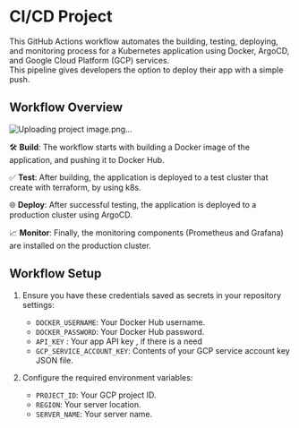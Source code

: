 # CI/CD Project

This GitHub Actions workflow automates the building, testing, deploying, and monitoring process for a Kubernetes application using Docker, ArgoCD, and Google Cloud Platform (GCP) services. <br />
This pipeline gives developers the option to deploy their app with a simple push.

## Workflow Overview
![Uploading project image.png…]()


🛠️ **Build**: The workflow starts with building a Docker image of the application, and pushing it to Docker Hub.

✅ **Test**: After building, the application is deployed to a test cluster that create with terraform, by using k8s.

🌐 **Deploy**: After successful testing, the application is deployed to a production cluster using ArgoCD.

📈 **Monitor**: Finally, the monitoring components (Prometheus and Grafana) are installed on the production cluster.

## Workflow Setup

1. Ensure you have these credentials saved as secrets in your repository settings:

   - `DOCKER_USERNAME`: Your Docker Hub username.
   - `DOCKER_PASSWORD`: Your Docker Hub password.
   - `API_KEY` : Your app API key , if there is a need
   - `GCP_SERVICE_ACCOUNT_KEY`: Contents of your GCP service account key JSON file.

2. Configure the required environment variables:

   - `PROJECT_ID`: Your GCP project ID.
   - `REGION`: Your server location.
   - `SERVER_NAME`: Your server name.

